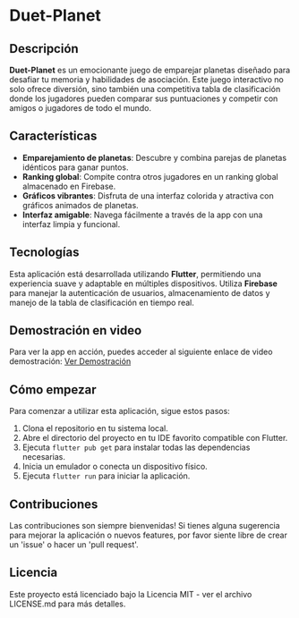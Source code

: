 # Duet-Planet



## Descripción
**Duet-Planet** es un emocionante juego de emparejar planetas diseñado para desafiar tu memoria y habilidades de asociación. Este juego interactivo no solo ofrece diversión, sino también una competitiva tabla de clasificación donde los jugadores pueden comparar sus puntuaciones y competir con amigos o jugadores de todo el mundo.

## Características
- **Emparejamiento de planetas**: Descubre y combina parejas de planetas idénticos para ganar puntos.
- **Ranking global**: Compite contra otros jugadores en un ranking global almacenado en Firebase.
- **Gráficos vibrantes**: Disfruta de una interfaz colorida y atractiva con gráficos animados de planetas.
- **Interfaz amigable**: Navega fácilmente a través de la app con una interfaz limpia y funcional.

## Tecnologías
Esta aplicación está desarrollada utilizando **Flutter**, permitiendo una experiencia suave y adaptable en múltiples dispositivos. Utiliza **Firebase** para manejar la autenticación de usuarios, almacenamiento de datos y manejo de la tabla de clasificación en tiempo real.

## Demostración en video
Para ver la app en acción, puedes acceder al siguiente enlace de video demostración:
[Ver Demostración](https://drive.google.com/file/d/1n8Hj5rRQTFV5p2cy_tCOQiRkoZGrtBt6/view?hl=es)

## Cómo empezar
Para comenzar a utilizar esta aplicación, sigue estos pasos:
1. Clona el repositorio en tu sistema local.
2. Abre el directorio del proyecto en tu IDE favorito compatible con Flutter.
3. Ejecuta `flutter pub get` para instalar todas las dependencias necesarias.
4. Inicia un emulador o conecta un dispositivo físico.
5. Ejecuta `flutter run` para iniciar la aplicación.

## Contribuciones
Las contribuciones son siempre bienvenidas! Si tienes alguna sugerencia para mejorar la aplicación o nuevos features, por favor siente libre de crear un 'issue' o hacer un 'pull request'.

## Licencia
Este proyecto está licenciado bajo la Licencia MIT - ver el archivo LICENSE.md para más detalles.
